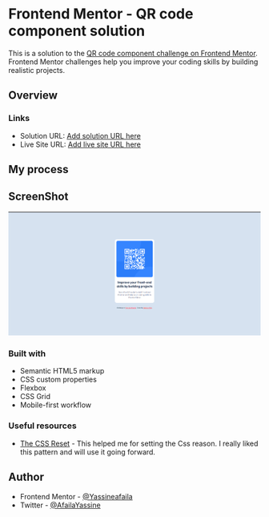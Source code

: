 # Frontend Mentor - QR code component solution

This is a solution to the [QR code component challenge on Frontend Mentor](https://www.frontendmentor.io/challenges/qr-code-component-iux_sIO_H). Frontend Mentor challenges help you improve your coding skills by building realistic projects. 


## Overview


### Links

- Solution URL: [Add solution URL here](https://your-solution-url.com)
- Live Site URL: [Add live site URL here](https://your-live-site-url.com)

## My process
## ScreenShot
![](screenshot.png)

### Built with

- Semantic HTML5 markup
- CSS custom properties
- Flexbox
- CSS Grid
- Mobile-first workflow





### Useful resources

- [The CSS Reset](https://www.joshwcomeau.com/css/custom-css-reset/) - This helped me for setting the Css reason. I really liked this pattern and will use it going forward.


## Author

- Frontend Mentor - [@Yassineafaila](https://www.frontendmentor.io/profile/Yassineafaila)
- Twitter - [@AfailaYassine](https://www.twitter.com/AfailaYassine)


